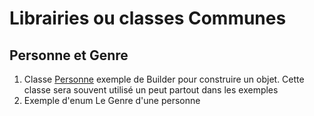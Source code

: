 # Librairies ou classes Communes

## Personne et Genre

1. Classe [Personne](PersonneLib) exemple de Builder pour construire un objet. Cette classe sera souvent utilisé un peut partout dans les exemples
2. Exemple d'enum Le Genre d'une personne